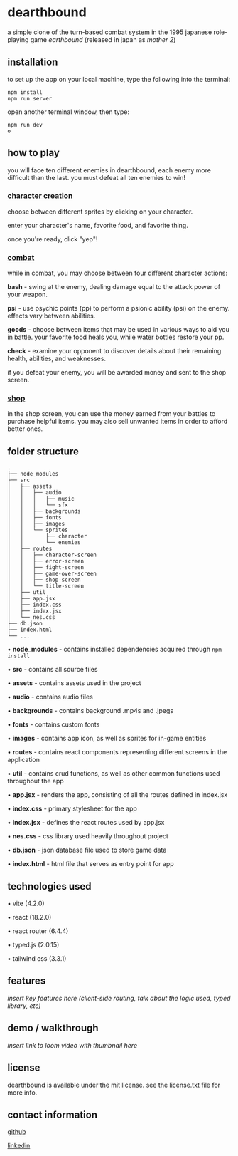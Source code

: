 # **dearthbound**

a simple clone of the turn-based combat system in the 1995 japanese role-playing game *earthbound* (released in japan as *mother 2*)

## **installation**

to set up the app on your local machine, type the following into the terminal:

```
npm install
npm run server
```

open another terminal window, then type:

```
npm run dev
o
```

## **how to play**

you will face ten different enemies in dearthbound, each enemy more difficult than the last. you must defeat all ten enemies to win!

### <ins>**character creation**</ins>

choose between different sprites by clicking on your character.

enter your character's name, favorite food, and favorite thing.

once you're ready, click "yep"!

### <ins>**combat**</ins>

while in combat, you may choose between four different character actions:

**bash** - swing at the enemy, dealing damage equal to the attack power of your weapon.

**psi** - use psychic points (pp) to perform a psionic ability (psi) on the enemy. effects vary between abilities.

**goods** - choose between items that may be used in various ways to aid you in battle. your favorite food heals you, while water bottles restore your pp.

**check** - examine your opponent to discover details about their remaining health, abilities, and weaknesses.

if you defeat your enemy, you will be awarded money and sent to the shop screen.

### <ins>**shop**</ins>

in the shop screen, you can use the money earned from your battles to purchase helpful items. you may also sell unwanted items in order to afford better ones.

## **folder structure**
```
.
├── node_modules
├── src
│   ├── assets
│   │   ├── audio
│   │   │   ├── music
│   │   │   └── sfx
│   │   ├── backgrounds
│   │   ├── fonts
│   │   ├── images
│   │   └── sprites
│   │       ├── character
│   │       └── enemies
│   ├── routes
│   │   ├── character-screen
│   │   ├── error-screen
│   │   ├── fight-screen
│   │   ├── game-over-screen
│   │   ├── shop-screen
│   │   └── title-screen
│   ├── util
│   ├── app.jsx
│   ├── index.css
│   ├── index.jsx
│   └── nes.css
├── db.json
├── index.html
└── ...
```

• **node_modules** - contains installed dependencies acquired through `npm install`

• **src** - contains all source files

• **assets** - contains assets used in the project

• **audio** - contains audio files

• **backgrounds** - contains background .mp4s and .jpegs

• **fonts** - contains custom fonts

• **images** - contains app icon, as well as sprites for in-game entities

• **routes** - contains react components representing different screens in the application

• **util** - contains crud functions, as well as other common functions used throughout the app

• **app.jsx** - renders the app, consisting of all the routes defined in index.jsx

• **index.css** - primary stylesheet for the app

• **index.jsx** - defines the react routes used by app.jsx

• **nes.css** - css library used heavily throughout project

• **db.json** - json database file used to store game data

• **index.html** - html file that serves as entry point for app

## **technologies used**
• vite         (4.2.0)

• react        (18.2.0)

• react router (6.4.4)

• typed.js     (2.0.15)

• tailwind css (3.3.1)

## **features**
*insert key features here (client-side routing, talk about the logic used, typed library, etc)*

## **demo / walkthrough**
*insert link to loom video with thumbnail here*

## **license**
dearthbound is available under the mit license. see the license.txt file for more info.

## **contact information**
[github](https://github.com/trevor-wells)

[linkedin](https://www.linkedin.com/in/trevor-e-wells/)
